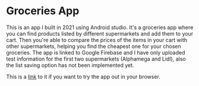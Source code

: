 # Groceries App

This is an app I built in 2021 using Android studio. It's a groceries app where you can find products listed by different supermarkets and add them to your cart. 
Then you're able to compare the prices of the items in your cart with other supermarkets, helping you find the cheapest one for your chosen groceries.
The app is linked to Google Firebase and I have only uploaded test information for the first two supermarkets (Alphamega and Lidl), also the list saving option has not been implemented yet.

This is a [link](https://appetize.io/app/5nxsgofmywlzgobthdc42qxmoa) to it if you want to try the app out in your browser.
